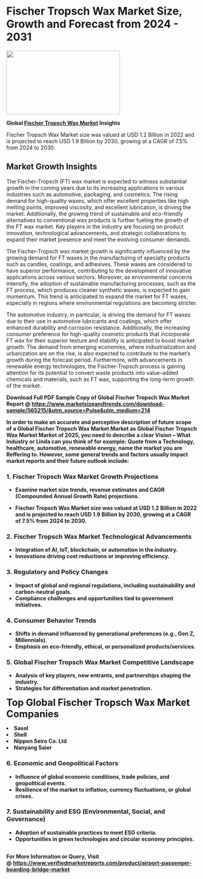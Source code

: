 <H1>Fischer Tropsch Wax Market Size, Growth and Forecast from 2024 - 2031</H1><img class="aligncenter size-medium wp-image-584254" src="https://thirdeyenews.in/wp-content/uploads/2024/09/Global-Market-Research-300x168.jpeg" alt="" width="300" height="168" /><p><strong>Global&nbsp;<a href="https://www.marketsizeandtrends.com/download-sample/565215/&amp;utm_source=Pulse&amp;utm_medium=214">Fischer Tropsch Wax Market</a> Insights</strong></p><p>Fischer Tropsch Wax Market size was valued at USD 1.2 Billion in 2022 and is projected to reach USD 1.9 Billion by 2030, growing at a CAGR of 7.5% from 2024 to 2030.</p><p><h2>Market Growth Insights</h2> <p>The Fischer-Tropsch (FT) wax market is expected to witness substantial growth in the coming years due to its increasing applications in various industries such as automotive, packaging, and cosmetics. The rising demand for high-quality waxes, which offer excellent properties like high melting points, improved viscosity, and excellent lubrication, is driving the market. Additionally, the growing trend of sustainable and eco-friendly alternatives to conventional wax products is further fueling the growth of the FT wax market. Key players in the industry are focusing on product innovation, technological advancements, and strategic collaborations to expand their market presence and meet the evolving consumer demands.</p> <p><strong></strong></p> <p>The Fischer-Tropsch wax market growth is significantly influenced by the growing demand for FT waxes in the manufacturing of specialty products such as candles, coatings, and adhesives. These waxes are considered to have superior performance, contributing to the development of innovative applications across various sectors. Moreover, as environmental concerns intensify, the adoption of sustainable manufacturing processes, such as the FT process, which produces cleaner synthetic waxes, is expected to gain momentum. This trend is anticipated to expand the market for FT waxes, especially in regions where environmental regulations are becoming stricter.</p> <p>The automotive industry, in particular, is driving the demand for FT waxes due to their use in automotive lubricants and coatings, which offer enhanced durability and corrosion resistance. Additionally, the increasing consumer preference for high-quality cosmetic products that incorporate FT wax for their superior texture and stability is anticipated to boost market growth. The demand from emerging economies, where industrialization and urbanization are on the rise, is also expected to contribute to the market’s growth during the forecast period. Furthermore, with advancements in renewable energy technologies, the Fischer-Tropsch process is gaining attention for its potential to convert waste products into value-added chemicals and materials, such as FT wax, supporting the long-term growth of the market.</p> <p><strong></p><p><span class=""><strong>Download Full PDF Sample Copy of Global Fischer Tropsch Wax Market Report</strong> @ <a href="https://www.marketsizeandtrends.com/download-sample/565215/&amp;utm_source=Pulse&amp;utm_medium=214" target="_blank">https://www.marketsizeandtrends.com/download-sample/565215/&amp;utm_source=Pulse&amp;utm_medium=214</a></span></p><p>In order to make an accurate and perceptive description of future scope of a Global&nbsp;Fischer Tropsch Wax Market Market as Global&nbsp;Fischer Tropsch Wax Market Market of 2025, you need to describe a clear Vision &ndash; What Industry or Linda can you think of for example: Quote from a Technology, healthcare, automotive, renewable energy, name the market you are Reffering to. However, some general trends and factors usually impact market reports and their future outlook include:</p><h3>1.&nbsp;<strong>Fischer Tropsch Wax Market Growth Projections</strong></h3><ul><li>Examine market size trends, revenue estimates and CAGR (Compounded Annual Growth Rate) projections.</li><li><p>Fischer Tropsch Wax Market size was valued at USD 1.2 Billion in 2022 and is projected to reach USD 1.9 Billion by 2030, growing at a CAGR of 7.5% from 2024 to 2030.</p></li></ul><h3>2.&nbsp;<strong>Fischer Tropsch Wax Market Technological Advancements</strong></h3><ul><li>Integration of AI, IoT, blockchain, or automation in the industry.</li><li>Innovations driving cost reductions or improving efficiency.</li></ul><h3>3.&nbsp;<strong>Regulatory and Policy Changes</strong></h3><ul><li>Impact of global and regional regulations, including sustainability and carbon-neutral goals.</li><li>Compliance challenges and opportunities tied to government initiatives.</li></ul><h3>4.&nbsp;<strong>Consumer Behavior Trends</strong></h3><ul><li>Shifts in demand influenced by generational preferences (e.g., Gen Z, Millennials).</li><li>Emphasis on eco-friendly, ethical, or personalized products/services.</li></ul><h3>5.&nbsp;<strong>Global Fischer Tropsch Wax Market Competitive Landscape</strong></h3><ul><li>Analysis of key players, new entrants, and partnerships shaping the industry.</li><li>Strategies for differentiation and market penetration.</li></ul><p data-pm-slice="1 1 []"><span style="color: inherit; font-family: inherit; font-size: 25px;">Top Global Fischer Tropsch Wax Market Companies</span></p><div class="" data-test-id=""><p><li>Sasol</li><li> Shell</li><li> Nippon Seiro Co. Ltd</li><li> Nanyang Saier</li></p></div><h3>6.&nbsp;<strong>Economic and Geopolitical Factors</strong></h3><ul><li>Influence of global economic conditions, trade policies, and geopolitical events.</li><li>Resilience of the market to inflation, currency fluctuations, or global crises.</li></ul><h3>7.&nbsp;<strong>Sustainability and ESG (Environmental, Social, and Governance)</strong></h3><ul><li>Adoption of sustainable practices to meet ESG criteria.</li><li>Opportunities in green technologies and circular economy principles.</li></ul><h2><strong style="font-size: 14px;">For More Information or Query, Visit @&nbsp;</strong><a style="background-color: #ffffff; font-size: 14px;" href="https://www.marketsizeandtrends.com/report/fischer-tropsch-wax-market/" target="_blank">https://www.verifiedmarketreports.com/product/airport-passenger-boarding-bridge-market</a></h2>
